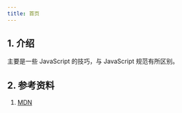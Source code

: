 ```yaml
---
title: 首页
---
```


## 1. 介绍

主要是一些 JavaScript 的技巧，与 JavaScript 规范有所区别。



## 2. 参考资料

1. [MDN](https://developer.mozilla.org/zh-CN/)
